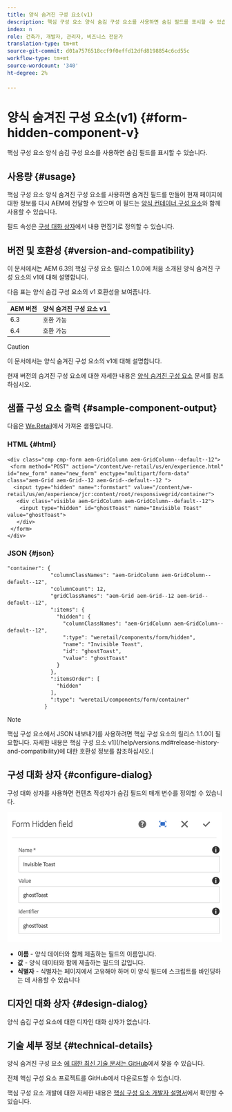 ```yaml
---
title: 양식 숨겨진 구성 요소(v1)
description: 핵심 구성 요소 양식 숨김 구성 요소를 사용하면 숨김 필드를 표시할 수 있습니다.
index: n
role: 건축가, 개발자, 관리자, 비즈니스 전문가
translation-type: tm+mt
source-git-commit: d01a7576518ccf9f0effd12dfd8198854c6cd55c
workflow-type: tm+mt
source-wordcount: '340'
ht-degree: 2%

---
```



# 양식 숨겨진 구성 요소(v1) {#form-hidden-component-v}

핵심 구성 요소 양식 숨김 구성 요소를 사용하면 숨김 필드를 표시할 수 있습니다.

## 사용량 {#usage}

핵심 구성 요소 양식 숨겨진 구성 요소를 사용하면 숨겨진 필드를 만들어 현재 페이지에 대한 정보를 다시 AEM에 전달할 수 있으며 이 필드는 [양식 컨테이너 구성 요소](form-container-v1.md)와 함께 사용할 수 있습니다.

필드 속성은 [구성 대화 상자](#configure-dialog)에서 내용 편집기로 정의할 수 있습니다.

## 버전 및 호환성 {#version-and-compatibility}

이 문서에서는 AEM 6.3의 핵심 구성 요소 릴리스 1.0.0에 처음 소개된 양식 숨겨진 구성 요소의 v1에 대해 설명합니다.

다음 표는 양식 숨김 구성 요소의 v1 호환성을 보여줍니다.

| AEM 버전 | 양식 숨겨진 구성 요소 v1 |
|--- |--- |
| 6.3 | 호환 가능 |
| 6.4 | 호환 가능 |

>[!CAUTION]
>
>이 문서에서는 양식 숨겨진 구성 요소의 v1에 대해 설명합니다.
>
>현재 버전의 숨겨진 구성 요소에 대한 자세한 내용은 [양식 숨겨진 구성 요소](/help/components/forms/form-hidden.md) 문서를 참조하십시오.

## 샘플 구성 요소 출력 {#sample-component-output}

다음은 [We.Retail](https://helpx.adobe.com/experience-manager/6-4/sites/developing/using/we-retail.html)에서 가져온 샘플입니다.

### HTML {#html}

```
<div class="cmp cmp-form aem-GridColumn aem-GridColumn--default--12">
 <form method="POST" action="/content/we-retail/us/en/experience.html" id="new_form" name="new_form" enctype="multipart/form-data" class="aem-Grid aem-Grid--12 aem-Grid--default--12 ">
  <input type="hidden" name=":formstart" value="/content/we-retail/us/en/experience/jcr:content/root/responsivegrid/container">
   <div class="visible aem-GridColumn aem-GridColumn--default--12">
    <input type="hidden" id="ghostToast" name="Invisible Toast" value="ghostToast">
   </div>
 </form>
</div>
```

### JSON {#json}

```
"container": {
              "columnClassNames": "aem-GridColumn aem-GridColumn--default--12",
              "columnCount": 12,
              "gridClassNames": "aem-Grid aem-Grid--12 aem-Grid--default--12",
              ":items": {
                "hidden": {
                  "columnClassNames": "aem-GridColumn aem-GridColumn--default--12",
                  ":type": "weretail/components/form/hidden",
                  "name": "Invisible Toast",
                  "id": "ghostToast",
                  "value": "ghostToast"
                }
              },
              ":itemsOrder": [
                "hidden"
              ],
              ":type": "weretail/components/form/container"
            }
```

>[!NOTE]
>
>핵심 구성 요소에서 JSON 내보내기를 사용하려면 핵심 구성 요소의 릴리스 1.1.0이 필요합니다. 자세한 내용은 핵심 구성 요소 v1](/help/versions.md#release-history-and-compatibility)에 대한 호환성 정보를 참조하십시오.[

## 구성 대화 상자 {#configure-dialog}

구성 대화 상자를 사용하면 컨텐츠 작성자가 숨김 필드의 매개 변수를 정의할 수 있습니다.

![](/help/assets/chlimage_1-26.png)

* **이름**  - 양식 데이터와 함께 제출하는 필드의 이름입니다.
* **값**  - 양식 데이터와 함께 제출하는 필드의 값입니다.
* **식별자**  - 식별자는 페이지에서 고유해야 하며 이 양식 필드에 스크립트를 바인딩하는 데 사용할 수 있습니다

## 디자인 대화 상자 {#design-dialog}

양식 숨김 구성 요소에 대한 디자인 대화 상자가 없습니다.

## 기술 세부 정보 {#technical-details}

양식 숨겨진 구성 요소 [에 대한 최신 기술 문서는 GitHub](https://github.com/adobe/aem-core-wcm-components/tree/master/content/src/content/jcr_root/apps/core/wcm/components/form/hidden/v1/hidden)에서 찾을 수 있습니다.

전체 핵심 구성 요소 프로젝트를 GitHub에서 다운로드할 수 있습니다.

핵심 구성 요소 개발에 대한 자세한 내용은 [핵심 구성 요소 개발자 설명서](/help/developing/overview.md)에서 확인할 수 있습니다.
